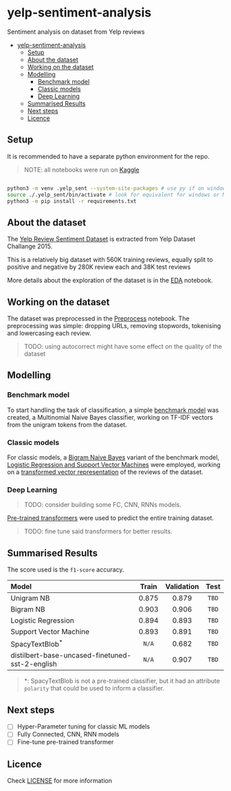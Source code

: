 # yelp-sentiment-analysis

Sentiment analysis on dataset from Yelp reviews

- [yelp-sentiment-analysis](#yelp-sentiment-analysis)
  - [Setup](#setup)
  - [About the dataset](#about-the-dataset)
  - [Working on the dataset](#working-on-the-dataset)
  - [Modelling](#modelling)
    - [Benchmark model](#benchmark-model)
    - [Classic models](#classic-models)
    - [Deep Learning](#deep-learning)
  - [Summarised Results](#summarised-results)
  - [Next steps](#next-steps)
  - [Licence](#licence)

## Setup

It is recommended to have a separate python environment for the repo.

> NOTE: all notebooks were run on [Kaggle](https://www.kaggle.com)

```sh

python3 -m venv .yelp_sent --system-site-packages # use py if on windows, python if on Mac
source ./.yelp_sent/bin/activate # look for equivalent for windows or Mac
python3 -m pip install -r requirements.txt

```

## About the dataset

The [Yelp Review Sentiment Dataset](https://www.kaggle.com/datasets/ilhamfp31/yelp-review-dataset) is extracted from Yelp Dataset Challange $2015$.

This is a relatively big dataset with $560$K training reviews, equally split to positive and negative by $280$K review each and $38$K test reviews

More details about the exploration of the dataset is in the [EDA](./notebooks/01.eda.ipynb) notebook.

## Working on the dataset

The dataset was preprocessed in the [Preprocess](./notebooks/02.preprocessing.ipynb) notebook. The preprocessing was simple: dropping URLs, removing stopwords, tokenising and lowercasing each review.

> TODO: using autocorrect might have some effect on the quality of the dataset

## Modelling

### Benchmark model

To start handling the task of classification, a simple [benchmark model](./notebooks/03.benchmark.ipynb) was created, a Multinomial Naive Bayes classifier, working on TF-IDF vectors from the unigram tokens from the dataset.

### Classic models

For classic models, a [Bigram Naive Bayes](./notebooks/04.bigram-naive-bayes.ipynb) variant of the benchmark model, [Logistic Regression and Support Vector Machines](./notebooks/06.classic-ml.ipynb) were employed, working on a [transformed vector representation](./notebooks/05.sentence-transform.ipynb) of the reviews of the dataset.

### Deep Learning

> TODO: consider building some FC, CNN, RNNs models.

[Pre-trained transformers](./notebooks/07.pre-trained.ipynb) were used to predict the entire training dataset.

> TODO: fine tune said transformers for better results.

## Summarised Results

The score used is the `f1-score` accuracy.

| Model                                           |  Train  | Validation | Test  |
| :---------------------------------------------- | :-----: | :--------: | :---: |
| Unigram NB                                      | $0.875$ |  $0.879$   | `TBD` |
| Bigram NB                                       | $0.903$ |  $0.906$   | `TBD` |
| Logistic Regression                             | $0.894$ |  $0.893$   | `TBD` |
| Support Vector Machine                          | $0.893$ |  $0.891$   | `TBD` |
| SpacyTextBlob<sup>\*</sup>                      |  `N/A`  |  $0.682$   | `TBD` |
| distilbert-base-uncased-finetuned-sst-2-english |  `N/A`  |  $0.907$   | `TBD` |

> \*: SpacyTextBlob is not a pre-trained classifier, but it had an attribute `polarity` that could be used to inform a classifier.

## Next steps

- [ ] Hyper-Parameter tuning for classic ML models
- [ ] Fully Connected, CNN, RNN models
- [ ] Fine-tune pre-trained transformer

## Licence

Check [LICENSE](./LICENSE) for more information
